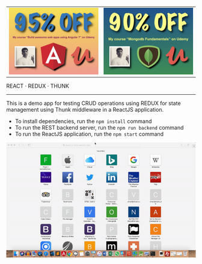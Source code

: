 <table>
<tr>
    <td>
        <a href="http://bit.ly/2D9pxjW" target="_blank">
        <img src="https://github.com/kayartaya-vinod/2018_11_Unisys_TypeORM/raw/master/angular7.jpeg">
        </a>
    </td>
    <td>
        <a href="https://www.udemy.com/mongodb-fundamentals/?couponCode=FIRST500" target="_blank">
        <img src="https://github.com/kayartaya-vinod/2018_11_Unisys_TypeORM/raw/master/mongodb.jpeg">
        </a>
    </td>
</tr>
</table>

REACT &middot; REDUX &middot; THUNK

---

This is a demo app for testing CRUD operations using REDUX for state management using Thunk middleware in a ReactJS application.

* To install dependencies, run the `npm install` command
* To run the REST backend server, run the `npm run backend` command
* To run the ReactJS application, run the `npm start` command


<img class="img img-thumbnail img-responsive" src="demo.gif">